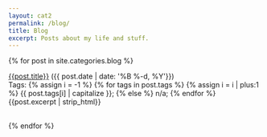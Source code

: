 ```yaml
---
layout: cat2
permalink: /blog/
title: Blog
excerpt: Posts about my life and stuff.
---
```

{% for post in site.categories.blog %}
<div class="PostBlock"> 
<p>
    <a href="{{post.url}}">{{post.title}}</a>    ({{ post.date | date: '%B %-d, %Y'}})<br>
    Tags: 
        {% assign i = -1 %}
        {% for tags in post.tags %}
        {% assign i = i | plus:1 %}
        {{ post.tags[i] | capitalize }};
        {% else %}
        n/a;
        {% endfor %}<br>
    {{post.excerpt | strip_html}}<br>
    <br>
</p>
</div>
{% endfor %}